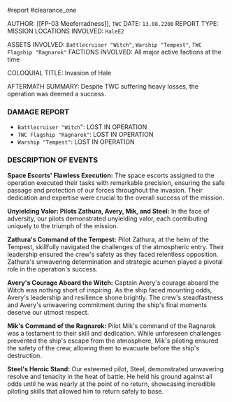 #report #clearance_one 

AUTHOR: [[FP-03 Meeferradness]], `TWC`
DATE: `13.08.2200`
REPORT TYPE: MISSION
LOCATIONS INVOLVED: `HaleE2`

ASSETS INVOLVED: `Battlecruiser "Witch"`, `Warship "Tempest"`, `TWC Flagship "Ragnarok"`
FACTIONS INVOLVED: All major active factions at the time

COLOQUIAL TITLE: Invasion of Hale

AFTERMATH SUMMARY: Despite TWC suffering heavy losses, the operation was deemed a success.

### DAMAGE REPORT
- `Battlecruiser "Witch`": LOST IN OPERATION
- `TWC Flagship "Ragnarok"`: LOST IN OPERATION
- `Warship "Tempest"`: LOST IN OPERATION
### DESCRIPTION OF EVENTS
**Space Escorts' Flawless Execution:**
The space escorts assigned to the operation executed their tasks with remarkable precision, ensuring the safe passage and protection of our forces throughout the invasion. Their dedication and expertise were crucial to the overall success of the mission.

**Unyielding Valor: Pilots Zathura, Avery, Mik, and Steel:**
In the face of adversity, our pilots demonstrated unyielding valor, each contributing uniquely to the triumph of the mission.

**Zathura's Command of the Tempest:**
Pilot Zathura, at the helm of the Tempest, skillfully navigated the challenges of the atmospheric entry. Their leadership ensured the crew's safety as they faced relentless opposition. Zathura's unwavering determination and strategic acumen played a pivotal role in the operation's success.

**Avery's Courage Aboard the Witch:**
Captain Avery's courage aboard the Witch was nothing short of inspiring. As the ship faced mounting odds, Avery's leadership and resilience shone brightly. The crew's steadfastness and Avery's unwavering commitment during the ship's final moments deserve our utmost respect.

**Mik's Command of the Ragnarok:**
Pilot Mik's command of the Ragnarok was a testament to their skill and dedication. While unforeseen challenges prevented the ship's escape from the atmosphere, Mik's piloting ensured the safety of the crew, allowing them to evacuate before the ship's destruction.

**Steel's Heroic Stand:**
Our esteemed pilot, Steel, demonstrated unwavering resolve and tenacity in the heat of battle. He held his ground against all odds until he was nearly at the point of no return, showcasing incredible piloting skills that allowed him to return safely to base.
